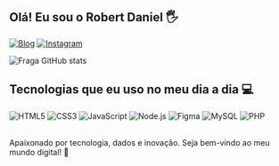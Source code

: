## Olá! Eu sou o Robert Daniel 🖐️

[![Blog](https://img.shields.io/website?label=FluxUI.com.br&style=for-the-badge&url=https://sujeitoprogramador.com/)](https://FluxUI.com.br)
[![Instagram](https://img.shields.io/badge/Instagram-E4405F?style=for-the-badge&logo=instagram&logoColor=white)](https://instagram.com/fluxui.cc)

![Fraga GitHub stats](https://github-readme-stats.vercel.app/api?username=robertdaniel-dev&show_icons=true&theme=dracula&count_private=true)

## Tecnologias que eu uso no meu dia a dia 💻

<div style="display: inline_block">
  <img align="center" alt="HTML5" src="https://img.shields.io/badge/HTML5-E34F26?style=for-the-badge&logo=html5&logoColor=white" />
  <img align="center" alt="CSS3" src="https://img.shields.io/badge/CSS3-1572B6?style=for-the-badge&logo=css3&logoColor=white" />
  <img align="center" alt="JavaScript" src="https://img.shields.io/badge/JavaScript-F7DF1E?style=for-the-badge&logo=javascript&logoColor=black" />
  <img align="center" alt="Node.js" src="https://img.shields.io/badge/Node.js-43853D?style=for-the-badge&logo=node.js&logoColor=white" />
  <img align="center" alt="Figma" src="https://img.shields.io/badge/Figma-F24E1E?style=for-the-badge&logo=figma&logoColor=white" />
  <img align="center" alt="MySQL" src="https://img.shields.io/badge/MySQL-005C84?style=for-the-badge&logo=mysql&logoColor=white" />
  <img align="center" alt="PHP" src="https://img.shields.io/badge/PHP-777BB4?style=for-the-badge&logo=php&logoColor=white" />
</div><br/>

Apaixonado por tecnologia, dados e inovação. Seja bem-vindo ao meu mundo digital! 🚀
